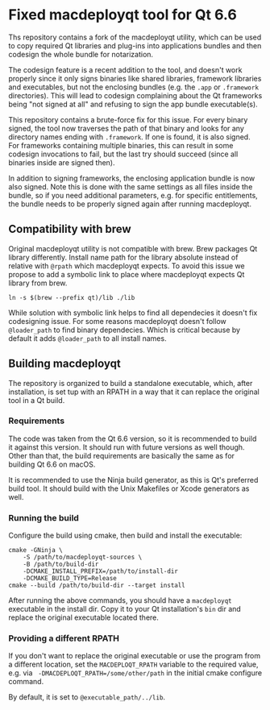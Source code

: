 Fixed macdeployqt tool for Qt 6.6
=================================

Ths repository contains a fork of the macdeployqt utility, which can be used to copy required Qt libraries and plug-ins
into applications bundles and then codesign the whole bundle for notarization.

The codesign feature is a recent addition to the tool, and doesn't work properly since it only signs binaries like
shared libraries, framework libraries and executables, but not the enclosing bundles (e.g. the `.app` or `.framework`
directories). This will lead to codesign complaining about the Qt frameworks being "not signed at all" and refusing to
sign the app bundle executable(s).

This repository contains a brute-force fix for this issue. For every binary signed, the tool now traverses the path of
that binary and looks for any directory names ending with `.framework`. If one is found, it is also signed. For
frameworks containing multiple binaries, this can result in some codesign invocations to fail, but the last try should
succeed (since all binaries inside are signed then).

In addition to signing frameworks, the enclosing application bundle is now also signed. Note this is done with the same
settings as all files inside the bundle, so if you need additional parameters, e.g. for specific entitlements, the
bundle needs to be properly signed again after running macdeployqt.

## Compatibility with brew

Original macdeployqt utility is not compatible with brew. Brew packages Qt library differently. Install name path for 
the library absolute instead of relative with `@rpath` which macdeployqt expects. To avoid this issue we propose to add 
a symbolic link to place where macdeployqt expects Qt library from brew.

```shell
ln -s $(brew --prefix qt)/lib ./lib
```

While solution with symbolic link helps to find all dependecies it doesn't fix codesigning issue. For some reasons 
macdeployqt doesn't follow `@loader_path` to find binary dependecies. Which is critical because by default it adds 
`@loader_path` to all install names. 

## Building macdeployqt

The repository is organized to build a standalone executable, which, after installation, is set tup with an RPATH in a
way that it can replace the original tool in a Qt build.

### Requirements

The code was taken from the Qt 6.6 version, so it is recommended to build it against this version. It should run
with future versions as well though. Other than that, the build requirements are basically the same as for building Qt
6.6 on macOS.

It is recommended to use the Ninja build generator, as this is Qt's preferred build tool. It should build with the Unix
Makefiles or Xcode generators as well.

### Running the build

Configure the build using cmake, then build and install the executable:

```shell
cmake -GNinja \
    -S /path/to/macdeployqt-sources \
    -B /path/to/build-dir
    -DCMAKE_INSTALL_PREFIX=/path/to/install-dir
    -DCMAKE_BUILD_TYPE=Release
cmake --build /path/to/build-dir --target install
```

After running the above commands, you should have a `macdeployqt` executable in the install dir. Copy it to your Qt
installation's `bin` dir and replace the original executable located there.

### Providing a different RPATH

If you don't want to replace the original executable or use the program from a different location, set
the `MACDEPLOQT_RPATH` variable to the required value, e.g. via ` -DMACDEPLOQT_RPATH=/some/other/path` in the initial
cmake configure command.

By default, it is set to `@executable_path/../lib`.
